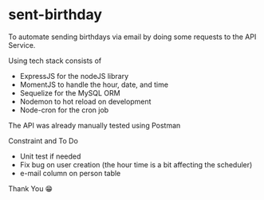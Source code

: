 # sent-birthday
To automate sending birthdays via email by doing some requests to the API Service.

Using tech stack consists of 
- ExpressJS for the nodeJS library
- MomentJS to handle the hour, date, and time
- Sequelize for the MySQL ORM
- Nodemon to hot reload on development
- Node-cron for the cron job

The API was already manually tested using Postman

Constraint and To Do
- Unit test if needed
- Fix bug on user creation (the hour time is a bit affecting the scheduler)
- e-mail column on person table

Thank You 😁
